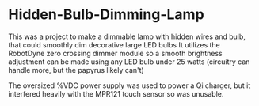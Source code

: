 # Hidden-Bulb-Dimming-Lamp
This was a project to make a dimmable lamp with hidden wires and bulb, that could smoothly dim decorative large LED bulbs
It utilizes the RobotDyne zero crossing dimmer module so a smooth brightness adjustment can be made using any LED bulb under 25 watts (circuitry can handle more, but the papyrus likely can't)

The oversized %VDC power supply was used to power a Qi charger, but it interfered heavily with the MPR121 touch sensor so was unusable.
